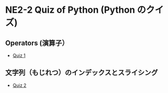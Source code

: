 # NE2-2 Quiz of Python (Python のクイズ)

## Operators (演算子）

- [Quiz 1](https://forms.office.com/Pages/ResponsePage.aspx?id=IznFG0aMWkSwGiWWqSyf3Y7pjgeKEGRKgzR626wJl2BUM1FIM1pQVlo0OVBPUE81SUhZSExJNkxPWS4u)

## 文字列（もじれつ）のインデックスとスライシング

- [Quiz 2](https://forms.office.com/Pages/ResponsePage.aspx?id=IznFG0aMWkSwGiWWqSyf3Y7pjgeKEGRKgzR626wJl2BUM0MzUTZMUklDU1dYSlNNWjFFVjBKMzc5OC4u)
